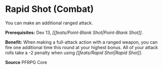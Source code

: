 ﻿---
cssclass: [feats]

---
# Rapid Shot (Combat)

You can make an additional ranged attack.

**Prerequisites:** Dex 13, _[[feats/Point-Blank Shot|Point-Blank Shot]]_.

**Benefit:** When making a full-attack action with a ranged weapon, you can fire one additional time this round at your highest bonus. All of your attack rolls take a -2 penalty when using _[[feats/Rapid Shot|Rapid Shot]]_.

**Source** PFRPG Core